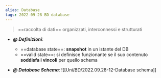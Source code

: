 ```yaml
---
alias: Database
tags: 2022-09-28 BD database
---
```


> ==raccolta di dati== organizzati, interconnessi e strutturati

- ***@ Definizioni***:
	- ==database state==: **snapshot** in un istante del DB
	- ==valid state==: si definisce funzionante se il suo contenuto **soddisfa i vincoli** per quello schema

- ***@ Database Schema***: ![[Uni/BD/2022.09.28-12-Database schema]]